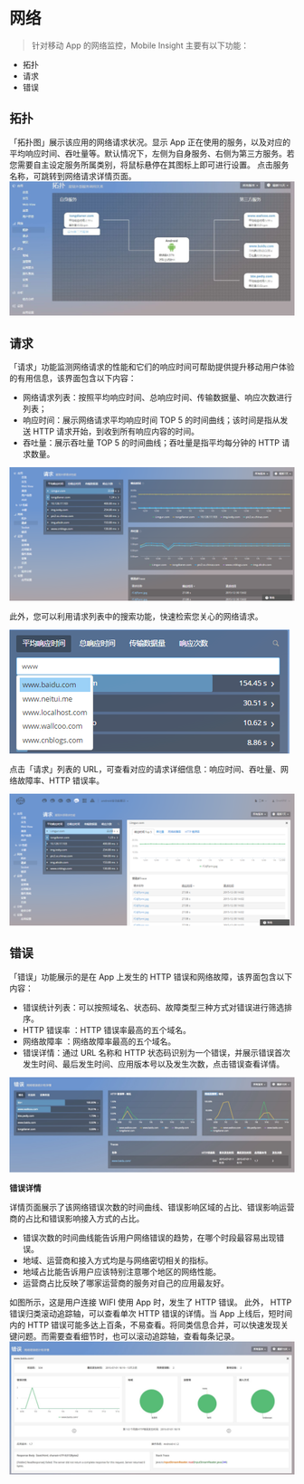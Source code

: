 # 网络

>针对移动 App 的网络监控，Mobile Insight 主要有以下功能：

* 拓扑
* 请求
* 错误

## 拓扑
「拓扑图」展示该应用的网络请求状况。显示 App 正在使用的服务，以及对应的平均响应时间、吞吐量等。默认情况下，左侧为自身服务、右侧为第三方服务。若您需要自主设定服务所属类别，将鼠标悬停在其图标上即可进行设置。
点击服务名称，可跳转到网络请求详情页面。
![](1.jpg)
## 请求
「请求」功能监测网络请求的性能和它们的响应时间可帮助提供提升移动用户体验的有用信息，该界面包含以下内容：
* 网络请求列表：按照平均响应时间、总响应时间、传输数据量、响应次数进行列表；
* 响应时间：展示网络请求平均响应时间 TOP 5 的时间曲线；该时间是指从发送 HTTP 请求开始，到收到所有响应内容的时间。
* 吞吐量：展示吞吐量 TOP 5 的时间曲线；吞吐量是指平均每分钟的 HTTP 请求数量。

![](22.png)

此外，您可以利用请求列表中的搜索功能，快速检索您关心的网络请求。

![](03.png)

点击「请求」列表的 URL，可查看对应的请求详细信息：响应时间、吞吐量、网络故障率、HTTP 错误率。

![](04.png)

## 错误
「错误」功能展示的是在 App 上发生的 HTTP 错误和网络故障，该界面包含以下内容：
* 错误统计列表：可以按照域名、状态码、故障类型三种方式对错误进行筛选排序。
* HTTP 错误率 ：HTTP 错误率最高的五个域名。
* 网络故障率 ：网络故障率最高的五个域名。
* 错误详情：通过 URL 名称和 HTTP 状态码识别为一个错误，并展示错误首次发生时间、最后发生时间、应用版本号以及发生次数，点击错误查看详情。

![](05.png)

**错误详情**

详情页面展示了该网络错误次数的时间曲线、错误影响区域的占比、错误影响运营商的占比和错误影响接入方式的占比。
* 错误次数的时间曲线能告诉用户网络错误的趋势，在哪个时段最容易出现错误。
* 地域、运营商和接入方式均是与网络密切相关的指标。
* 地域占比能告诉用户应该特别注意哪个地区的网络性能。
* 运营商占比反映了哪家运营商的服务对自己的应用最友好。

如图所示，这是用户连接 WIFI 使用 App 时，发生了 HTTP 错误。
此外， HTTP 错误归类滚动追踪轴，可以查看单次 HTTP 错误的详情。当 App 上线后，短时间内的 HTTP 错误可能多达上百条，不易查看。将同类信息合并，可以快速发现关键问题。而需要查看细节时，也可以滚动追踪轴，查看每条记录。
![](06.png)




